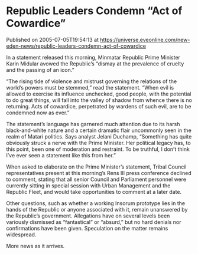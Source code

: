 # Republic Leaders Condemn “Act of Cowardice”
Published on 2005-07-05T19:54:13 at https://universe.eveonline.com/new-eden-news/republic-leaders-condemn-act-of-cowardice

In a statement released this morning, Minmatar Republic Prime Minister Karin Midular avowed the Republic’s “dismay at the prevalence of cruelty and the passing of an icon.”   
  
“The rising tide of violence and mistrust governing the relations of the world’s powers must be stemmed,” read the statement. “When evil is allowed to exercise its influence unchecked, good people, with the potential to do great things, will fall into the valley of shadow from whence there is no returning. Acts of cowardice, perpetrated by wardens of such evil, are to be condemned now as ever.”   
  
The statement’s language has garnered much attention due to its harsh black-and-white nature and a certain dramatic flair uncommonly seen in the realm of Matari politics. Says analyst Jelani Duchamp, “Something has quite obviously struck a nerve with the Prime Minister. Her political legacy has, to this point, been one of moderation and restraint. To be truthful, I don’t think I’ve ever seen a statement like this from her.”   
  
When asked to elaborate on the Prime Minister’s statement, Tribal Council representatives present at this morning’s Rens III press conference declined to comment, stating that all senior Council and Parliament personnel were currently sitting in special session with Urban Management and the Republic Fleet, and would take opportunities to comment at a later date.   
  
Other questions, such as whether a working Insorum prototype lies in the hands of the Republic or anyone associated with it, remain unanswered by the Republic’s government. Allegations have on several levels been variously dismissed as “fantastical” or “absurd,” but no hard denials nor confirmations have been given. Speculation on the matter remains widespread.   
  
More news as it arrives.
